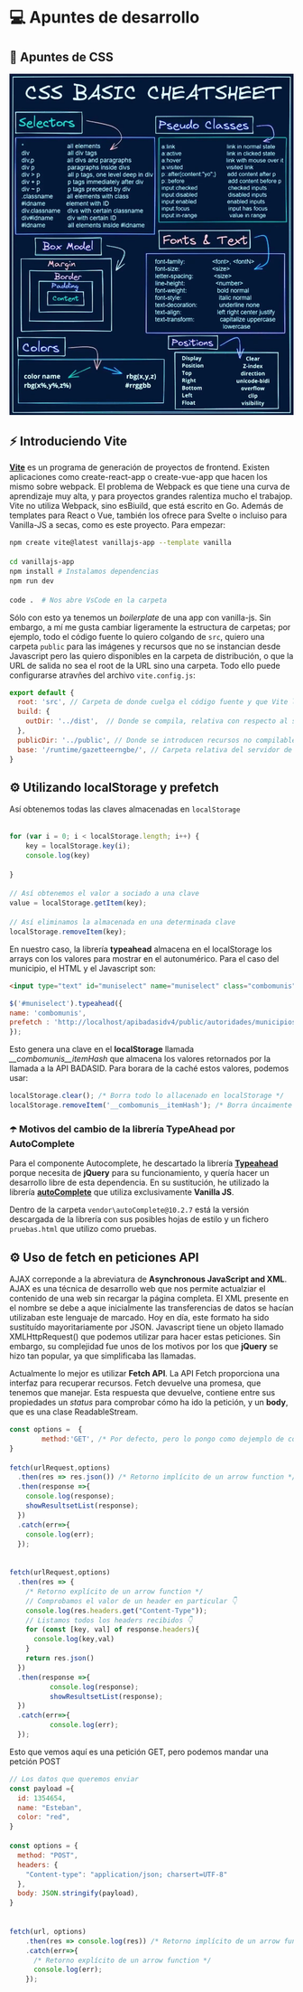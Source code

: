 # 💻 Apuntes de desarrollo

## 🎨 Apuntes de CSS

![](assets/css-cheatsheet.jpg)


## ⚡️ Introduciendo Vite

[**Vite**](https://vitejs.dev/config/) es un programa de generación de proyectos de frontend. Existen aplicaciones como create-react-app o create-vue-app que hacen los mismo sobre webpack. El problema de Webpack es que tiene una curva de aprendizaje muy alta, y para proyectos grandes ralentiza mucho el trabajop. Vite no utiliza Webpack, sino esBiuild, que está escrito en Go. Además de templates para React o Vue, también los ofrece para Svelte o incluiso para Vanilla-JS a secas, como es este proyecto. Para empezar:

```bash
npm create vite@latest vanillajs-app --template vanilla

cd vanillajs-app
npm install # Instalamos dependencias
npm run dev
  
code .  # Nos abre VsCode en la carpeta
```

Sólo con esto ya tenemos un *boilerplate* de una app con vanilla-js. Sin embargo, a mí me gusta cambiar ligeramente la estructura de carpetas; por ejemplo, todo el código fuente lo quiero colgando de `src`, quiero una carpeta `public` para las imágenes y recursos que no se instancian desde Javascript pero las quiero disponibles en la carpeta de distribución, o que la URL de salida no sea el root de la URL sino una carpeta. Todo ello puede configurarse atravñes del archivo `vite.config.js`:

```javascript
export default {
  root: 'src', // Carpeta de donde cuelga el código fuente y que Vite lanza en modo desarrollo
  build: {
    outDir: '../dist',  // Donde se compila, relativa con respecto al source code
  },
  publicDir: '../public', // Donde se introducen recursos no compilables ni hasheables
  base: '/runtime/gazetteerngbe/', // Carpeta relativa del servidor de producción. Por defecto es / (slash)
}
```

## ⚙️ Utilizando **localStorage** y prefetch

Así obtenemos todas las claves almacenadas en `localStorage`

```javascript

for (var i = 0; i < localStorage.length; i++) {   
    key = localStorage.key(i);
    console.log(key)

}

// Así obtenemos el valor a sociado a una clave
value = localStorage.getItem(key);

// Así eliminamos la almacenada en una determinada clave
localStorage.removeItem(key); 

```

En nuestro caso, la librería **typeahead** almacena en el localStorage los arrays con los valores para mostrar en el autonumérico. Para el caso del municipio, el HTML y el Javascript son:

```html
<input type="text" id="muniselect" name="muniselect" class="combomunis" placeholder="Introduce un municipio y pulsa buscar">
```

```javascript
$('#muniselect').typeahead({
name: 'combomunis',
prefetch : 'http://localhost/apibadasidv4/public/autoridades/municipios'
});
```

Esto genera una clave en el **localStorage** llamada *__combomunis__itemHash* que almacena los valores retornados por la llamada a la API BADASID. Para borara de la caché estos valores, podemos usar:

```javascript
localStorage.clear(); /* Borra todo lo allacenado en localStorage */ 
localStorage.removeItem('__combomunis__itemHash'); /* Borra úncaimente valores de la clave */
```

### ☂️ Motivos del cambio de la librería TypeAhead por AutoComplete

Para el componente Autocomplete, he descartado la librería [**Typeahead**](https://github.com/twitter/typeahead.js) porque necesita de **jQuery** para su funcionamiento, y quería hacer un desarrollo libre de esta dependencia. En su sustitución, he utilizado la librería [**autoComplete**](https://github.com/TarekRaafat/autoComplete.js) que utiliza exclusivamente **Vanilla JS**.

Dentro de la carpeta `vendor\autoComplete@10.2.7` está la versión descargada de la librería con sus posibles hojas de estilo y un fichero `pruebas.html` que utilizo como pruebas.


## ⚙️ Uso de fetch en peticiones API

AJAX correponde a la abreviatura de **Asynchronous JavaScript and XML**. AJAX es una técnica de desarrollo web que nos permite actualziar el contenido de una web sin recargar la página completa.
El XML presente en el nombre se debe a aque inicialmente las transferencias de datos se hacían utilizaban este lenguaje de marcado. Hoy en día, este formato ha sido sustituído mayoritariamente por JSON.
Javascript tiene un objeto llamado XMLHttpRequest() que podemos utilizar para hacer estas peticiones. Sin embargo, su complejidad fue unos de los motivos por los que **jQuery** se hizo tan popular, ya que simplificaba
las llamadas.

Actualmente lo mejor es utilizar **Fetch API**. La API Fetch proporciona una interfaz para recuperar recursos. Fetch devuelve una promesa, que tenemos que manejar. Esta respuesta que devuelve, contiene entre sus propiedades un *status* para comprobar cómo ha ido la petición, y un **body**, que es una clase ReadableStream.

```javascript  
const options =  {
        method:'GET', /* Por defecto, pero lo pongo como dejemplo de cómo se puede parametrizar */
}

fetch(urlRequest,options)
  .then(res => res.json()) /* Retorno implícito de un arrow function */
  .then(response =>{
    console.log(response);
    showResultsetList(response);
  })
  .catch(err=>{
    console.log(err);
  });


fetch(urlRequest,options)
  .then(res => {
    /* Retorno explícito de un arrow function */
    // Comprobamos el valor de un header en particular 👇
    console.log(res.headers.get("Content-Type")); 
    // Listamos todos los headers recibidos 👇
    for (const [key, val] of response.headers){ 
      console.log(key,val)
    }
    return res.json()
  })
  .then(response =>{
          console.log(response);
          showResultsetList(response);
  })
  .catch(err=>{
          console.log(err);
  });
```

Esto que vemos aquí es una petición GET, pero podemos mandar una petción POST

```javascript
// Los datos que queremos enviar
const payload ={
  id: 1354654,
  name: "Esteban",
  color: "red",
}

const options = {
  method: "POST",
  headers: {
    "Content-type": "application/json; charsert=UTF-8"
  },
  body: JSON.stringify(payload),
}


fetch(url, options)
    .then(res => console.log(res)) /* Retorno implícito de un arrow function */
    .catch(err=>{
      /* Retorno explícito de un arrow function */
      console.log(err);
    });
```

